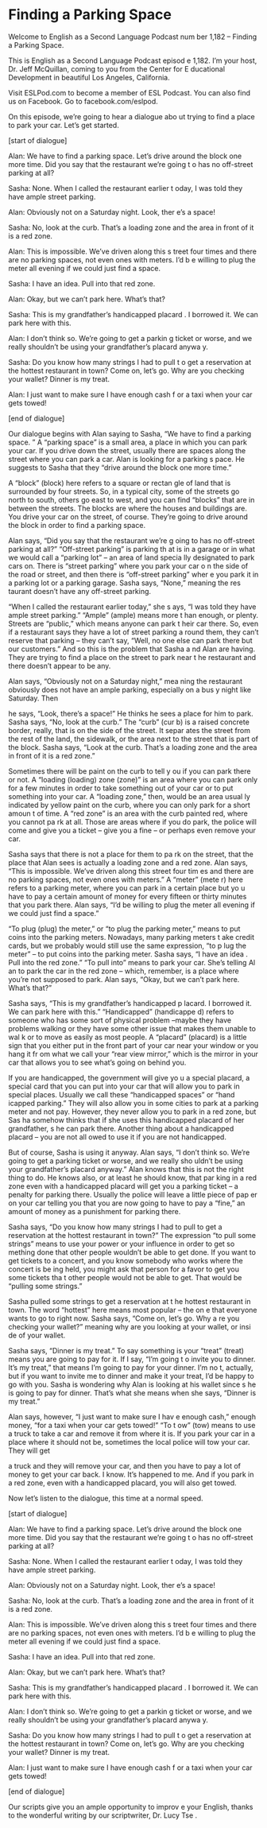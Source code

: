 # Finding a Parking Space

Welcome to English as a Second Language Podcast num ber 1,182 – Finding a Parking Space.

This is English as a Second Language Podcast episod e 1,182. I’m your host, Dr. Jeff McQuillan, coming to you from the Center for E ducational Development in beautiful Los Angeles, California.

Visit ESLPod.com to become a member of ESL Podcast.  You can also find us on Facebook. Go to facebook.com/eslpod.

On this episode, we’re going to hear a dialogue abo ut trying to find a place to park your car. Let’s get started.

[start of dialogue]

Alan: We have to find a parking space. Let’s drive around the block one more time. Did you say that the restaurant we’re going t o has no off-street parking at all?

Sasha: None. When I called the restaurant earlier t oday, I was told they have ample street parking.

Alan: Obviously not on a Saturday night. Look, ther e’s a space!

Sasha: No, look at the curb. That’s a loading zone and the area in front of it is a red zone.

Alan: This is impossible. We’ve driven along this s treet four times and there are no parking spaces, not even ones with meters. I’d b e willing to plug the meter all evening if we could just find a space.

Sasha: I have an idea. Pull into that red zone.

Alan: Okay, but we can’t park here. What’s that?

Sasha: This is my grandfather’s handicapped placard . I borrowed it. We can park here with this.

Alan: I don’t think so. We’re going to get a parkin g ticket or worse, and we really shouldn’t be using your grandfather’s placard anywa y.

 Sasha: Do you know how many strings I had to pull t o get a reservation at the hottest restaurant in town? Come on, let’s go. Why are you checking your wallet? Dinner is my treat.

Alan: I just want to make sure I have enough cash f or a taxi when your car gets towed!

[end of dialogue]

Our dialogue begins with Alan saying to Sasha, “We have to find a parking space. ” A “parking space” is a small area, a place  in which you can park your car. If you drive down the street, usually there are spaces along the street where you can park a car. Alan is looking for a parking s pace. He suggests to Sasha that they “drive around the block one more time.”

A “block” (block) here refers to a square or rectan gle of land that is surrounded by four streets. So, in a typical city, some of the  streets go north to south, others go east to west, and you can find “blocks” that are  in between the streets. The blocks are where the houses and buildings are. You drive your car on the street, of course. They’re going to drive around the block in order to find a parking space.

Alan says, “Did you say that the restaurant we’re g oing to has no off-street parking at all?” “Off-street parking” is parking th at is in a garage or in what we would call a “parking lot” – an area of land specia lly designated to park cars on. There is “street parking” where you park your car o n the side of the road or street, and then there is “off-street parking” wher e you park it in a parking lot or a parking garage. Sasha says, “None,” meaning the res taurant doesn’t have any off-street parking.

“When I called the restaurant earlier today,” she s ays, “I was told they have ample street parking.” “Ample” (ample) means more t han enough, or plenty. Streets are “public,” which means anyone can park t heir car there. So, even if a restaurant says they have a lot of street parking a round them, they can’t reserve that parking – they can’t say, “Well, no one else can park there but our customers.” And so this is the problem that Sasha a nd Alan are having. They are trying to find a place on the street to park near t he restaurant and there doesn’t appear to be any.

Alan says, “Obviously not on a Saturday night,” mea ning the restaurant obviously does not have an ample parking, especially on a bus y night like Saturday. Then

he says, “Look, there’s a space!” He thinks he sees  a place for him to park. Sasha says, “No, look at the curb.” The “curb” (cur b) is a raised concrete border, really, that is on the side of the street. It separ ates the street from the rest of the land, the sidewalk, or the area next to the street that is part of the block. Sasha says, “Look at the curb. That’s a loading zone and the area in front of it is a red zone.”

Sometimes there will be paint on the curb to tell y ou if you can park there or not. A “loading (loading) zone (zone)” is an area where you can park only for a few minutes in order to take something out of your car or to put something into your car. A “loading zone,” then, would be an area usual ly indicated by yellow paint on the curb, where you can only park for a short amoun t of time. A “red zone” is an area with the curb painted red, where you cannot pa rk at all. Those are areas where if you do park, the police will come and give  you a ticket – give you a fine – or perhaps even remove your car.

Sasha says that there is not a place for them to pa rk on the street, that the place that Alan sees is actually a loading zone and a red  zone. Alan says, “This is impossible. We’ve driven along this street four tim es and there are no parking spaces, not even ones with meters.” A “meter” (mete r) here refers to a parking meter, where you can park in a certain place but yo u have to pay a certain amount of money for every fifteen or thirty minutes  that you park there. Alan says, “I’d be willing to plug the meter all evening  if we could just find a space.”

“To plug (plug) the meter,” or “to plug the parking  meter,” means to put coins into the parking meters. Nowadays, many parking meters t ake credit cards, but we probably would still use the same expression, “to p lug the meter” – to put coins into the parking meter. Sasha says, “I have an idea . Pull into the red zone.” “To pull into” means to park your car. She’s telling Al an to park the car in the red zone – which, remember, is a place where you’re not  supposed to park. Alan says, “Okay, but we can’t park here. What’s that?”

Sasha says, “This is my grandfather’s handicapped p lacard. I borrowed it. We can park here with this.” “Handicapped” (handicappe d) refers to someone who has some sort of physical problem –maybe they have problems walking or they have some other issue that makes them unable to wal k or to move as easily as most people. A “placard” (placard) is a little sign  that you either put in the front part of your car near your window or you hang it fr om what we call your “rear view mirror,” which is the mirror in your car that allows you to see what’s going on behind you.

If you are handicapped, the government will give yo u a special placard, a special card that you can put into your car that will allow  you to park in special places. Usually we call these “handicapped spaces” or “hand icapped parking.” They will also allow you in some cities to park at a parking meter and not pay. However, they never allow you to park in a red zone, but Sas ha somehow thinks that if she uses this handicapped placard of her grandfather, s he can park there. Another thing about a handicapped placard – you are not all owed to use it if you are not handicapped.

But of course, Sasha is using it anyway. Alan says,  “I don’t think so. We’re going to get a parking ticket or worse, and we really sho uldn’t be using your grandfather’s placard anyway.” Alan knows that this  is not the right thing to do. He knows also, or at least he should know, that par king in a red zone even with a handicapped placard will get you a parking ticket –  a penalty for parking there. Usually the police will leave a little piece of pap er on your car telling you that you are now going to have to pay a “fine,” an amount of  money as a punishment for parking there.

Sasha says, “Do you know how many strings I had to pull to get a reservation at the hottest restaurant in town?” The expression “to  pull some strings” means to use your power or your influence in order to get so mething done that other people wouldn’t be able to get done. If you want to  get tickets to a concert, and you know somebody who works where the concert is be ing held, you might ask that person for a favor to get you some tickets tha t other people would not be able to get. That would be “pulling some strings.”

Sasha pulled some strings to get a reservation at t he hottest restaurant in town. The word “hottest” here means most popular – the on e that everyone wants to go to right now. Sasha says, “Come on, let’s go. Why a re you checking your wallet?” meaning why are you looking at your wallet, or insi de of your wallet.

Sasha says, “Dinner is my treat.” To say something is your “treat” (treat) means you are going to pay for it. If I say, “I’m going t o invite you to dinner. It’s my treat,” that means I’m going to pay for your dinner. I’m no t, actually, but if you want to invite me to dinner and make it your treat, I’d be happy to go with you. Sasha is wondering why Alan is looking at his wallet since s he is going to pay for dinner. That’s what she means when she says, “Dinner is my treat.”

Alan says, however, “I just want to make sure I hav e enough cash,” enough money, “for a taxi when your car gets towed!” “To t ow” (tow) means to use a truck to take a car and remove it from where it is.  If you park your car in a place where it should not be, sometimes the local police will tow your car. They will get

a truck and they will remove your car, and then you  have to pay a lot of money to get your car back. I know. It’s happened to me. And  if you park in a red zone, even with a handicapped placard, you will also get towed.

Now let’s listen to the dialogue, this time at a normal speed.

[start of dialogue]

Alan: We have to find a parking space. Let’s drive around the block one more time. Did you say that the restaurant we’re going t o has no off-street parking at all?

Sasha: None. When I called the restaurant earlier t oday, I was told they have ample street parking.

Alan: Obviously not on a Saturday night. Look, ther e’s a space!

Sasha: No, look at the curb. That’s a loading zone and the area in front of it is a red zone.

Alan: This is impossible. We’ve driven along this s treet four times and there are no parking spaces, not even ones with meters. I’d b e willing to plug the meter all evening if we could just find a space.

Sasha: I have an idea. Pull into that red zone.

Alan: Okay, but we can’t park here. What’s that?

Sasha: This is my grandfather’s handicapped placard . I borrowed it. We can park here with this.

Alan: I don’t think so. We’re going to get a parkin g ticket or worse, and we really shouldn’t be using your grandfather’s placard anywa y.

Sasha: Do you know how many strings I had to pull t o get a reservation at the hottest restaurant in town? Come on, let’s go. Why are you checking your wallet? Dinner is my treat.

Alan: I just want to make sure I have enough cash f or a taxi when your car gets towed!

[end of dialogue]

 Our scripts give you an ample opportunity to improv e your English, thanks to the wonderful writing by our scriptwriter, Dr. Lucy Tse .



